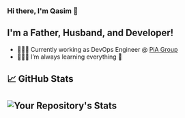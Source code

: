 ### Hi there, I'm Qasim 👋

## I'm a Father, Husband, and Developer!
- 👨🏼‍💻 Currently working as DevOps Engineer @ [PiA Group](https://www.pia-group.net/)
- 🧑🏽‍🏫 I’m always learning everything 🤣

## &#x1f4c8; GitHub Stats

![Your Repository's Stats](https://github-readme-stats.vercel.app/api?username=qasimabdullah404&show_icons=true)
---
